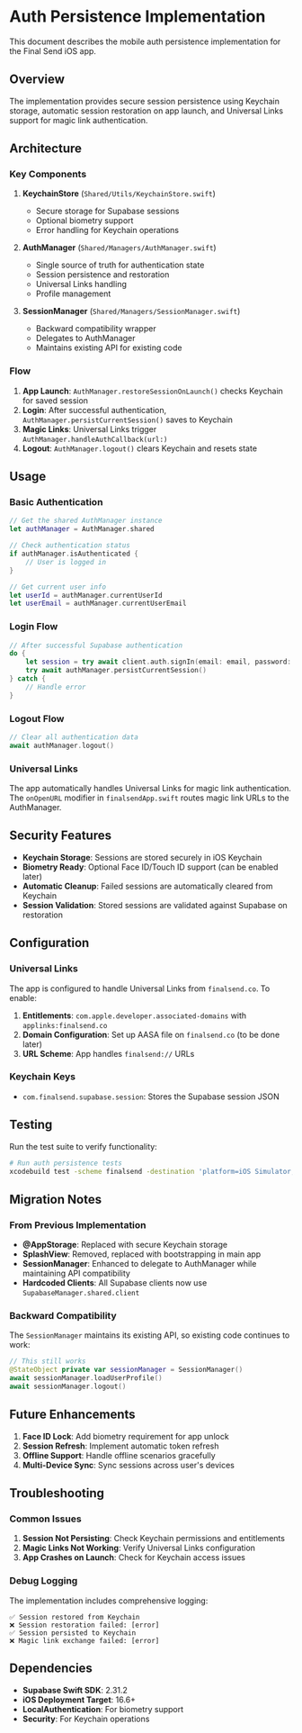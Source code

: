# Auth Persistence Implementation

This document describes the mobile auth persistence implementation for the Final Send iOS app.

## Overview

The implementation provides secure session persistence using Keychain storage, automatic session restoration on app launch, and Universal Links support for magic link authentication.

## Architecture

### Key Components

1. **KeychainStore** (`Shared/Utils/KeychainStore.swift`)
   - Secure storage for Supabase sessions
   - Optional biometry support
   - Error handling for Keychain operations

2. **AuthManager** (`Shared/Managers/AuthManager.swift`)
   - Single source of truth for authentication state
   - Session persistence and restoration
   - Universal Links handling
   - Profile management

3. **SessionManager** (`Shared/Managers/SessionManager.swift`)
   - Backward compatibility wrapper
   - Delegates to AuthManager
   - Maintains existing API for existing code

### Flow

1. **App Launch**: `AuthManager.restoreSessionOnLaunch()` checks Keychain for saved session
2. **Login**: After successful authentication, `AuthManager.persistCurrentSession()` saves to Keychain
3. **Magic Links**: Universal Links trigger `AuthManager.handleAuthCallback(url:)`
4. **Logout**: `AuthManager.logout()` clears Keychain and resets state

## Usage

### Basic Authentication

```swift
// Get the shared AuthManager instance
let authManager = AuthManager.shared

// Check authentication status
if authManager.isAuthenticated {
    // User is logged in
}

// Get current user info
let userId = authManager.currentUserId
let userEmail = authManager.currentUserEmail
```

### Login Flow

```swift
// After successful Supabase authentication
do {
    let session = try await client.auth.signIn(email: email, password: password)
    try await authManager.persistCurrentSession()
} catch {
    // Handle error
}
```

### Logout Flow

```swift
// Clear all authentication data
await authManager.logout()
```

### Universal Links

The app automatically handles Universal Links for magic link authentication. The `onOpenURL` modifier in `finalsendApp.swift` routes magic link URLs to the AuthManager.

## Security Features

- **Keychain Storage**: Sessions are stored securely in iOS Keychain
- **Biometry Ready**: Optional Face ID/Touch ID support (can be enabled later)
- **Automatic Cleanup**: Failed sessions are automatically cleared from Keychain
- **Session Validation**: Stored sessions are validated against Supabase on restoration

## Configuration

### Universal Links

The app is configured to handle Universal Links from `finalsend.co`. To enable:

1. **Entitlements**: `com.apple.developer.associated-domains` with `applinks:finalsend.co`
2. **Domain Configuration**: Set up AASA file on `finalsend.co` (to be done later)
3. **URL Scheme**: App handles `finalsend://` URLs

### Keychain Keys

- `com.finalsend.supabase.session`: Stores the Supabase session JSON

## Testing

Run the test suite to verify functionality:

```bash
# Run auth persistence tests
xcodebuild test -scheme finalsend -destination 'platform=iOS Simulator,name=iPhone 15'
```

## Migration Notes

### From Previous Implementation

- **@AppStorage**: Replaced with secure Keychain storage
- **SplashView**: Removed, replaced with bootstrapping in main app
- **SessionManager**: Enhanced to delegate to AuthManager while maintaining API compatibility
- **Hardcoded Clients**: All Supabase clients now use `SupabaseManager.shared.client`

### Backward Compatibility

The `SessionManager` maintains its existing API, so existing code continues to work:

```swift
// This still works
@StateObject private var sessionManager = SessionManager()
await sessionManager.loadUserProfile()
await sessionManager.logout()
```

## Future Enhancements

1. **Face ID Lock**: Add biometry requirement for app unlock
2. **Session Refresh**: Implement automatic token refresh
3. **Offline Support**: Handle offline scenarios gracefully
4. **Multi-Device Sync**: Sync sessions across user's devices

## Troubleshooting

### Common Issues

1. **Session Not Persisting**: Check Keychain permissions and entitlements
2. **Magic Links Not Working**: Verify Universal Links configuration
3. **App Crashes on Launch**: Check for Keychain access issues

### Debug Logging

The implementation includes comprehensive logging:

```
✅ Session restored from Keychain
❌ Session restoration failed: [error]
✅ Session persisted to Keychain
❌ Magic link exchange failed: [error]
```

## Dependencies

- **Supabase Swift SDK**: 2.31.2
- **iOS Deployment Target**: 16.6+
- **LocalAuthentication**: For biometry support
- **Security**: For Keychain operations

